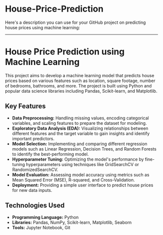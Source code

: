 # House-Price-Prediction
Here's a description you can use for your GitHub project on predicting house prices using machine learning:

---

# House Price Prediction using Machine Learning

This project aims to develop a machine learning model that predicts house prices based on various features such as location, square footage, number of bedrooms, bathrooms, and more. The project is built using Python and popular data science libraries including Pandas, Scikit-learn, and Matplotlib.

## Key Features
- **Data Preprocessing:** Handling missing values, encoding categorical variables, and scaling features to prepare the dataset for modeling.
- **Exploratory Data Analysis (EDA):** Visualizing relationships between different features and the target variable to gain insights and identify important predictors.
- **Model Selection:** Implementing and comparing different regression models such as Linear Regression, Decision Trees, and Random Forests to identify the best-performing model.
- **Hyperparameter Tuning:** Optimizing the model's performance by fine-tuning hyperparameters using techniques like GridSearchCV or RandomizedSearchCV.
- **Model Evaluation:** Assessing model accuracy using metrics such as Mean Squared Error (MSE), R-squared, and Cross-Validation.
- **Deployment:** Providing a simple user interface to predict house prices for new data inputs.

## Technologies Used
- **Programming Language:** Python
- **Libraries:** Pandas, NumPy, Scikit-learn, Matplotlib, Seaborn
- **Tools:** Jupyter Notebook, Git
